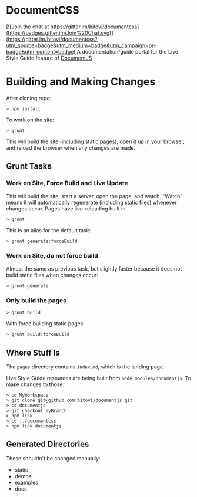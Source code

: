 # DocumentCSS

[![Join the chat at https://gitter.im/bitovi/documentcss](https://badges.gitter.im/Join%20Chat.svg)](https://gitter.im/bitovi/documentcss?utm_source=badge&utm_medium=badge&utm_campaign=pr-badge&utm_content=badge)
A documentation/guide portal for the Live Style Guide feature of [DocumentJS](https://github.com/bitovi/documentjs)

# Building and Making Changes

After cloning repo: 

    > npm install

To work on the site:

    > grunt

This will build the site (including static pages), open it up in your browser, and reload the
browser when any changes are made.

## Grunt Tasks

### Work on Site, Force Build and Live Update

This will build the site, start a server, open the page, and watch.
"Watch" means it will automatically regenerate (including static files) whenever changes occur. Pages have live-reloading built in.

    > grunt

This is an alias for the default task:

    > grunt generate:forceBuild

### Work on Site, do not force build

Almost the same as previous task, but slightly faster because it does not build static files when changes occur:

    > grunt generate

### Only build the pages

    > grunt build

With force building static pages:

    > grunt build:forceBuild

## Where Stuff Is

The `pages` directory contains `index.md`, which is the landing page.

Live Style Guide resources are being built from `node_modules/documentjs`.
To make changes to those:

    > cd MyWorkspace
    > git clone git@github.com:bitovi/documentjs.git
    > cd documentjs
    > git checkout myBranch
    > npm link
    > cd ../documentcss
    > npm link documentjs

## Generated Directories

These shouldn't be changed manually:
- static
- demos
- examples
- docs